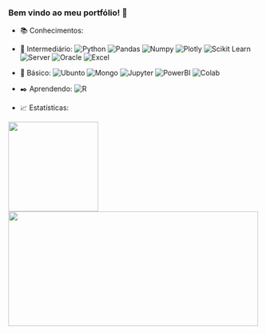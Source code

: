 ### Bem vindo ao meu portfólio! 👋

- :books: Conhecimentos:
- :floppy_disk: Intermediário:
![Python](https://img.shields.io/badge/Python-FFD43B?style=for-the-badge&logo=python&logoColor=darkblue)
![Pandas](https://img.shields.io/badge/Pandas-2C2D72?style=for-the-badge&logo=pandas&logoColor=white)
![Numpy](https://img.shields.io/badge/Numpy-777BB4?style=for-the-badge&logo=numpy&logoColor=white)
![Plotly](https://img.shields.io/badge/Plotly-239120?style=for-the-badge&logo=plotly&logoColor=white)
![Scikit Learn](https://img.shields.io/badge/scikit_learn-F7931E?style=for-the-badge&logo=scikit-learn&logoColor=white)
![Server](https://img.shields.io/badge/Microsoft%20SQL%20Sever-CC2927?style=for-the-badge&logo=microsoft%20sql%20server&logoColor=white)
![Oracle](https://img.shields.io/badge/Oracle-F80000?style=for-the-badge&logo=oracle&logoColor=black)
![Excel](https://img.shields.io/badge/Microsoft_Excel-217346?style=for-the-badge&logo=microsoft-excel&logoColor=white)
- :book: Básico:
![Ubunto](https://img.shields.io/badge/Ubuntu-E95420?style=for-the-badge&logo=ubuntu&logoColor=white)
![Mongo](https://img.shields.io/badge/MongoDB-white?style=for-the-badge&logo=mongodb&logoColor=4EA94B)
![Jupyter](https://img.shields.io/badge/Jupyter-F37626.svg?&style=for-the-badge&logo=Jupyter&logoColor=white)
![PowerBI](https://img.shields.io/badge/PowerBI-F2C811?style=for-the-badge&logo=Power%20BI&logoColor=black)
![Colab](https://img.shields.io/badge/Colab-F9AB00?style=for-the-badge&logo=googlecolab&color=525252)
- :black_nib: Aprendendo: 
![R](https://img.shields.io/badge/R-276DC3?style=for-the-badge&logo=r&logoColor=white)

- :chart_with_upwards_trend: Estatísticas:
<div>
  <a href="https://github.com/RenanBittencourt">
  <img height="180em" src="https://github-readme-stats.vercel.app/api?username=RenanBittencourt&show_icons=true&theme=dark&include_all_commits=true&count_private=true"/>
  <img height="230em" width="500" src="https://github-readme-stats.vercel.app/api/top-langs/?username=RenanBittencourt&layout=compact&langs_count=7&theme=dark"/>
</div>

